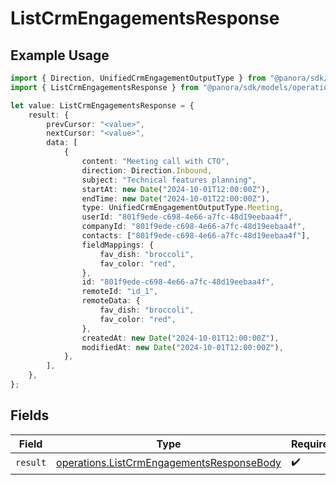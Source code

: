 # ListCrmEngagementsResponse

## Example Usage

```typescript
import { Direction, UnifiedCrmEngagementOutputType } from "@panora/sdk/models/components";
import { ListCrmEngagementsResponse } from "@panora/sdk/models/operations";

let value: ListCrmEngagementsResponse = {
    result: {
        prevCursor: "<value>",
        nextCursor: "<value>",
        data: [
            {
                content: "Meeting call with CTO",
                direction: Direction.Inbound,
                subject: "Technical features planning",
                startAt: new Date("2024-10-01T12:00:00Z"),
                endTime: new Date("2024-10-01T22:00:00Z"),
                type: UnifiedCrmEngagementOutputType.Meeting,
                userId: "801f9ede-c698-4e66-a7fc-48d19eebaa4f",
                companyId: "801f9ede-c698-4e66-a7fc-48d19eebaa4f",
                contacts: ["801f9ede-c698-4e66-a7fc-48d19eebaa4f"],
                fieldMappings: {
                    fav_dish: "broccoli",
                    fav_color: "red",
                },
                id: "801f9ede-c698-4e66-a7fc-48d19eebaa4f",
                remoteId: "id_1",
                remoteData: {
                    fav_dish: "broccoli",
                    fav_color: "red",
                },
                createdAt: new Date("2024-10-01T12:00:00Z"),
                modifiedAt: new Date("2024-10-01T12:00:00Z"),
            },
        ],
    },
};
```

## Fields

| Field                                                                                                  | Type                                                                                                   | Required                                                                                               | Description                                                                                            |
| ------------------------------------------------------------------------------------------------------ | ------------------------------------------------------------------------------------------------------ | ------------------------------------------------------------------------------------------------------ | ------------------------------------------------------------------------------------------------------ |
| `result`                                                                                               | [operations.ListCrmEngagementsResponseBody](../../models/operations/listcrmengagementsresponsebody.md) | :heavy_check_mark:                                                                                     | N/A                                                                                                    |